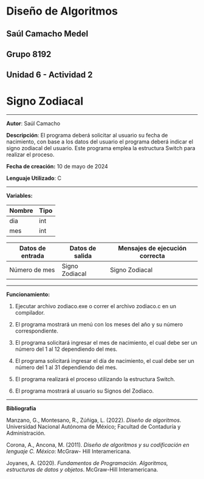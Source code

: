 # Diseño de Algoritmos

## Saúl Camacho Medel

## Grupo 8192

## Unidad 6 - Actividad 2

# Signo Zodiacal
---

**Autor**: Saúl Camacho

**Descripción**: El programa deberá solicitar al usuario su fecha de nacimiento, con base a los datos del usuario el programa deberá indicar el signo zodiacal del usuario.
                Este programa emplea la estructura Switch para realizar el proceso.


**Fecha de creación:** 10 de mayo de 2024

**Lenguaje Utilizado**: C

---

**Variables:** 

| Nombre | Tipo |
| --- | --- |
| dia | int |
| mes | int |


| Datos de entrada | Datos de salida | Mensajes de ejecución correcta |
| --- | --- | --- |
| Número de mes | Signo Zodiacal | Signo Zodiacal |

---

**Funcionamiento:**

1. Ejecutar archivo zodiaco.exe o correr el archivo zodiaco.c en un compilador.

2. El programa mostrará un menú con los meses del año y su número correspondiente.

3. El programa solicitará ingresar el mes de nacimiento, el cual debe ser un número del 1 al 12 dependiendo del mes.

4. El programa solicitará ingresar el día de nacimiento, el cual debe ser un número del 1 al 31 dependiendo del mes.

5. El programa realizará el proceso utilizando la estructura Switch.

6. El programa mostrará al usuario su Signos del Zodiaco.

---

**Bibliografía**

Manzano, G., Montesano, R., Zúñiga, L. (2022). *Diseño de algoritmos*. Universidad Nacional Autónoma de México; Facultad de Contaduría y Administración.

Corona, A., Ancona, M. (2011). *Diseño de algoritmos y su codificación en lenguaje C. México*: McGraw- Hill Interamericana.

Joyanes, A. (2020). *Fundamentos de Programación. Algoritmos, estructuras de datos y objetos*. McGraw-Hill Interamericana.
